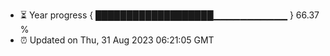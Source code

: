 - ⏳ Year progress { ███████████████████▁▁▁▁▁▁▁▁▁▁▁ } 66.37 %
- ⏰ Updated on Thu, 31 Aug 2023 06:21:05 GMT

